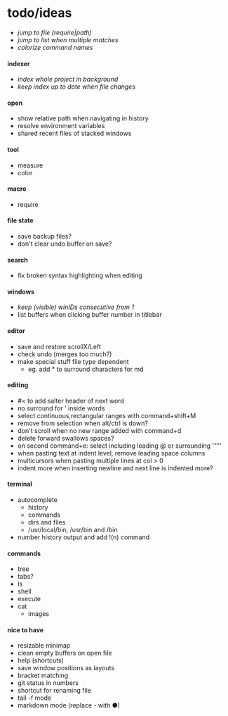 # todo/ideas

- *jump to file (require|path)*
- *jump to list when multiple matches*
- *colorize command names*

#### indexer
- *index whole project in background*
- *keep index up to date when file changes*

#### open
- show relative path when navigating in history
- resolve environment variables
- shared recent files of stacked windows

#### tool
- measure 
- color

#### macro
- require

#### file state
- save backup files?
- don't clear undo buffer on save?

#### search
- fix broken syntax highlighting when editing

#### windows
- *keep (visible) winIDs consecutive from 1*
- list buffers when clicking buffer number in titlebar

#### editor
- save and restore scrollX/Left
- check undo (merges too much?)
- make special stuff file type dependent
    - eg. add * to surround characters for md

#### editing
- #< to add salter header of next word
- no surround for ' inside words
- select continuous,rectangular ranges with command+shift+M 
- remove from selection when alt/ctrl is down?
- don't scroll when no new range added with command+d
- delete forward swallows spaces?
- on second command+e: select including leading @ or surrounding '""'
- when pasting text at indent level, remove leading space columns
- multicursors when pasting multiple lines at col > 0
- indent more when inserting newline and next line is indented more?

#### terminal
- autocomplete
    - history
    - commands
    - dirs and files
    - /usr/local/bin, /usr/bin and /bin
- number history output and add !(n) command
      
#### commands
- tree
- tabs?
- ls
- shell
- execute
- cat
    - images

#### nice to have
- resizable minimap
- clean empty buffers on open file
- help (shortcuts)
- save window positions as layouts
- bracket matching
- git status in numbers
- shortcut for renaming file
- tail -f mode
- markdown mode (replace - with ●)
    